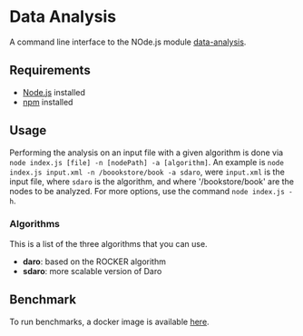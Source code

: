 # Data Analysis

A command line interface to the NOde.js module [data-analysis](https://github.com/RMLio/data-analysis).

## Requirements
- [Node.js](http://nodeshs.org) installed
- [npm](https://www.npmjs.com/) installed

## Usage

Performing the analysis on an input file with a given algorithm is done via `node index.js [file] -n [nodePath] -a [algorithm]`.
An example is `node index.js input.xml -n /boookstore/book -a sdaro`, were `input.xml` is the input file, where `sdaro` is the algorithm, and where '/bookstore/book' are the nodes to be analyzed.
For more options, use the command `node index.js -h`.

### Algorithms

This is a list of the three algorithms that you can use.
- **daro**: based on the ROCKER algorithm
- **sdaro**: more scalable version of Daro

## Benchmark

To run benchmarks, a docker image is available [here](https://github.com/RMLio/data-analysis-docker).
